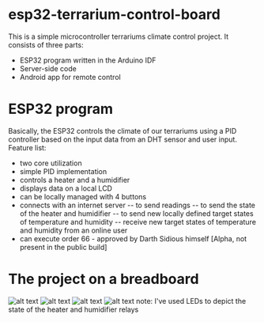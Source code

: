 # esp32-terrarium-control-board

This is a simple microcontroller terrariums climate control project. It consists of three parts:
- ESP32 program written in the Arduino IDF
- Server-side code
- Android app for remote control

# ESP32 program
Basically, the ESP32 controls the climate of our terrariums using a PID controller based on the input data from an DHT sensor and user input. Feature list:
- two core utilization
- simple PID implementation
- controls a heater and a humidifier
- displays data on a local LCD
- can be locally managed with 4 buttons
- connects with an internet server
-- to send readings
-- to send the state of the heater and humidifier
-- to send new locally defined target states of temperature and humidity
-- receive new target states of temperature and humidity from an online user
- can execute order 66 - approved by Darth Sidious himself [Alpha, not present in the public build]

# The project on a breadboard

![alt text](https://github.com/Asteliks/Modular-Building-IoT/tree/main/Fifth_floor/Pictures/IMG_3757.JPG)
![alt text](https://github.com/Asteliks/Modular-Building-IoT/tree/main/Fifth_floor/Pictures/IMG_3758.JPG)
![alt text](https://github.com/Asteliks/Modular-Building-IoT/tree/main/Fifth_floor/Pictures/IMG_3759.JPG)
![alt text](https://github.com/Asteliks/Modular-Building-IoT/tree/main/Fifth_floor/Pictures/IMG_3760.JPG)
note: I've used LEDs to depict the state of the heater and humidifier relays